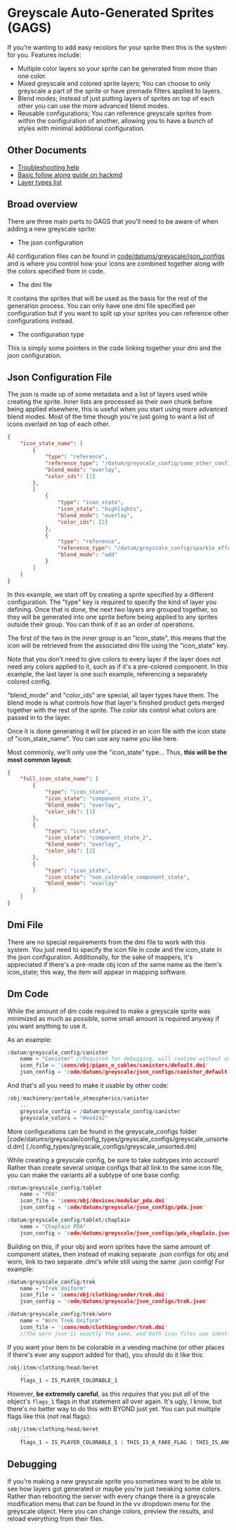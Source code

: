 # Greyscale Auto-Generated Sprites (GAGS)

If you're wanting to add easy recolors for your sprite then this is the system for you. Features include:

- Multiple color layers so your sprite can be generated from more than one color.
- Mixed greyscale and colored sprite layers; You can choose to only greyscale a part of the sprite or have premade filters applied to layers.
- Blend modes; Instead of just putting layers of sprites on top of each other you can use the more advanced blend modes.
- Reusable configurations; You can reference greyscale sprites from within the configuration of another, allowing you to have a bunch of styles with minimal additional configuration.

## Other Documents

- [Troubleshooting help](https://hackmd.io/@tgstation/GAGS-Troubleshooting)
- [Basic follow along guide on hackmd](https://hackmd.io/@tgstation/GAGS-Walkthrough)
- [Layer types list](https://hackmd.io/@tgstation/GAGS-Layer-Types)

## Broad overview

There are three main parts to GAGS that you'll need to be aware of when adding a new greyscale sprite:

- The json configuration

All configuration files can be found in [code/datums/greyscale/json_configs](./json_configs) and is where you control how your icons are combined together along with the colors specified from in code.

- The dmi file

It contains the sprites that will be used as the basis for the rest of the generation process. You can only have one dmi file specified per configuration but if you want to split up your sprites you can reference other configurations instead.

- The configuration type

This is simply some pointers in the code linking together your dmi and the json configuration.

## Json Configuration File

The json is made up of some metadata and a list of layers used while creating the sprite. Inner lists are processed as their own chunk before being applied elsewhere, this is useful when you start using more advanced blend modes. Most of the time though you're just going to want a list of icons overlaid on top of each other.

```json
{
	"icon_state_name": [
		{
			"type": "reference",
			"reference_type": "/datum/greyscale_config/some_other_config",
			"blend_mode": "overlay",
			"color_ids": [1]
		},
		[
			{
				"type": "icon_state",
				"icon_state": "highlights",
				"blend_mode": "overlay",
				"color_ids": [2]
			},
			{
				"type": "reference",
				"reference_type": "/datum/greyscale_config/sparkle_effect",
				"blend_mode": "add"
			}
		]
	]
}
```

In this example, we start off by creating a sprite specified by a different configuration. The "type" key is required to specify the kind of layer you defining. Once that is done, the next two layers are grouped together, so they will be generated into one sprite before being applied to any sprites outside their group. You can think of it as an order of operations.

The first of the two in the inner group is an "icon_state", this means that the icon will be retrieved from the associated dmi file using the "icon_state" key.

Note that you don't need to give colors to every layer if the layer does not need any colors applied to it, such as if it's a pre-colored component.
In this example, the last layer is one such example, referencing a separately colored config.

"blend_mode" and "color_ids" are special, all layer types have them. The blend mode is what controls how that layer's finished product gets merged together with the rest of the sprite. The color ids control what colors are passed in to the layer.

Once it is done generating it will be placed in an icon file with the icon state of "icon_state_name". You can use any name you like here.

Most commonly, we'll only use the "icon_state" type...
Thus, **this will be the most common layout**:

```json
{
	"full_icon_state_name": [
		{
			"type": "icon_state",
			"icon_state": "component_state_1",
			"blend_mode": "overlay",
			"color_ids": [1]
		},
		{
			"type": "icon_state",
			"icon_state": "component_state_2",
			"blend_mode": "overlay",
			"color_ids": [2]
		},
		{
			"type": "icon_state",
			"icon_state": "non_colorable_component_state",
			"blend_mode": "overlay"
		}
	]
}
```

## Dmi File

There are no special requirements from the dmi file to work with this system. You just need to specify the icon file in code and the icon_state in the json configuration.
Additionally, for the sake of mappers, it's appreciated if there's a pre-made obj icon of the same name as the item's icon_state; this way, the item will appear in mapping software.

## Dm Code

While the amount of dm code required to make a greyscale sprite was minimized as much as possible, some small amount is required anyway if you want anything to use it.

As an example:

```c
/datum/greyscale_config/canister
	name = "Canister" //Required for debugging, will runtime without one!
	icon_file = 'icons/obj/pipes_n_cables/canisters/default.dmi'
	json_config = 'code/datums/greyscale/json_configs/canister_default.json'
```

And that's all you need to make it usable by other code:

```c
/obj/machinery/portable_atmospherics/canister
	...
	greyscale_config = /datum/greyscale_config/canister
	greyscale_colors = "#ee4242"
```

More configurations can be found in the greyscale_configs folder [code/datums/greyscale/config_types/greyscale_configs/greyscale_unsorted.dm] (./config_types/greyscale_configs/greyscale_unsorted.dm)

While creating a greyscale config, be sure to take subtypes into account! Rather than create several unique configs that all link to the same icon file, you can make the variants all a subtype of one base config:

```c
/datum/greyscale_config/tablet
	name = "PDA"
	icon_file = 'icons/obj/devices/modular_pda.dmi'
	json_config = 'code/datums/greyscale/json_configs/pda.json'

/datum/greyscale_config/tablet/chaplain
	name = "Chaplain PDA"
	json_config = 'code/datums/greyscale/json_configs/pda_chaplain.json'
```

Building on this, if your obj and worn sprites have the same amount of component states, then instead of making separate .json configs for obj and worn, link to two separate .dmi's while still using the same .json config! For example:

```c
/datum/greyscale_config/trek
	name = "Trek Uniform"
	icon_file = 'icons/obj/clothing/under/trek.dmi'
	json_config = 'code/datums/greyscale/json_configs/trek.json'

/datum/greyscale_config/trek/worn
	name = "Worn Trek Uniform"
	icon_file = 'icons/mob/clothing/under/trek.dmi'
	//The worn json is exactly the same, and both icon files use identically-named component states; so, we can just inherit the json!
```

If you want your item to be colorable in a vending machine (or other places if there's ever any support added for that), you should do it like this:

```c
/obj/item/clothing/head/beret
	...
	flags_1 = IS_PLAYER_COLORABLE_1
```

However, **be extremely careful**, as this _requires_ that you put _all_ of the object's `flags_1` flags in that statement all over again. It's ugly, I know, but there's no
better way to do this with BYOND just yet. You can put multiple flags like this (not real flags):

```c
/obj/item/clothing/head/beret
	...
	flags_1 = IS_PLAYER_COLORABLE_1 | THIS_IS_A_FAKE_FLAG | THIS_IS_ANOTHER_FAKE_FLAG
```

## Debugging

If you're making a new greyscale sprite you sometimes want to be able to see how layers got generated or maybe you're just tweaking some colors. Rather than rebooting the server with every change there is a greyscale modification menu that can be found in the vv dropdown menu for the greyscale object. Here you can change colors, preview the results, and reload everything from their files.
